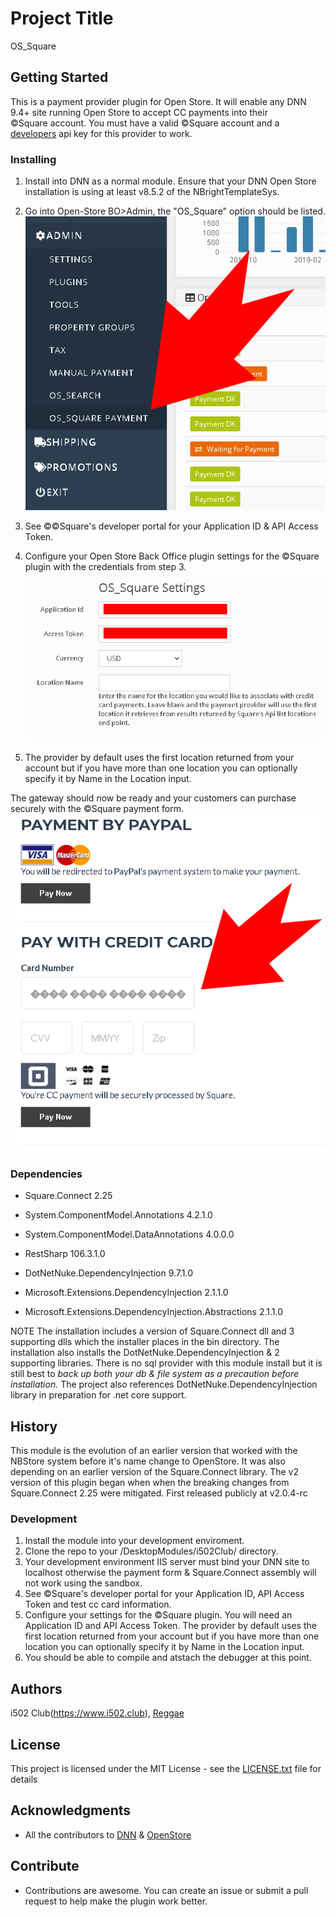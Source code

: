 # Project Title
OS_Square

## Getting Started
This is a payment provider plugin for Open Store. It will enable any 
DNN 9.4+ site running Open Store to accept CC payments into their  
<span>&copy;</span>Square account.  You must have a valid <span>&copy;</span>Square account and 
a [developers](https://developer.squareup.com/) api key for this provider to work.

### Installing
1. Install into DNN as a normal module.  Ensure that your DNN Open Store installation is using 
   at least v8.5.2 of the NBrightTemplateSys.
2. Go into Open-Store BO>Admin, the "OS_Square" option should be listed.
![OpenStore Back Office Admin Panel](assets/images/plugin_installed.png)


3. See <span>&copy;</span><span>&copy;</span>Square's developer portal for your Application ID & API Access Token.
4. Configure your Open Store Back Office plugin settings for the <span>&copy;</span>Square plugin with the credentials from step 3. 
![OpenStore Back Office Admin Panel](assets/images/settings.png)
5. The provider by default uses the first location returned from your account but if you have more 
	than one location you can optionally specify it by Name in the Location input.

The gateway should now be ready and your customers can purchase securely with the <span>&copy;</span>Square 
payment form.
![OpenStore Back Office Admin Panel](assets/images/cc_form.png)

### Dependencies

 * Square.Connect 2.25
 * System.ComponentModel.Annotations 4.2.1.0
 * System.ComponentModel.DataAnnotations 4.0.0.0
 * RestSharp 106.3.1.0

 * DotNetNuke.DependencyInjection 9.7.1.0
 * Microsoft.Extensions.DependencyInjection 2.1.1.0
 * Microsoft.Extensions.DependencyInjection.Abstractions 2.1.1.0


NOTE The installation includes a version of Square.Connect dll and 3 supporting dlls 
which the installer places in the bin directory.  The installation also installs the 
DotNetNuke.DependencyInjection & 2 supporting libraries.  There is no sql provider with 
this module install but it is still best to *back up both your db & file system as a precaution 
before installation.* The project also references DotNetNuke.DependencyInjection library 
in preparation for .net core support.

## History
This module is the evolution of an earlier version that worked with 
the NBStore system before it's name change to OpenStore. It was also depending 
on an earlier version of the Square.Connect library.  The v2 version of this 
plugin began when when the breaking changes from Square.Connect 2.25 were mitigated. 
First released publicly at v2.0.4-rc
 

 ### Development

 1. Install the module into your development enviroment.
 2. Clone the repo to your /DesktopModules/i502Club/ directory.
 2. Your development environment IIS server must bind your DNN site to localhost 
	otherwise the payment form & Square.Connect assembly will not work using the sandbox.  
 3. See <span>&copy;</span>Square's developer portal for your Application ID, API Access Token and test cc card information.
 4. Configure your settings for the <span>&copy;</span>Square plugin.  You will need an Application ID and API Access Token.
	The provider by default uses the first location returned from your account but if you have more 
	than one location you can optionally specify it by Name in the Location input.
 5. You should be able to compile and atstach the debugger at this point.

 ## Authors
 i502 Club(https://www.i502.club), [Reggae](https://www.youtube.com/watch?v=lEmLqH2gTd8)

 ## License
This project is licensed under the MIT License - see the [LICENSE.txt](LICENSE.txt) file for details

## Acknowledgments
* All the contributors to [DNN](https://github.com/dnnsoftware/Dnn.Platform) & [OpenStore]( https://github.com/openstore-ecommerce/OpenStore) 

 ## Contribute
 * Contributions are awesome.  You can create an issue or submit a pull request
 to help make the plugin work better.
